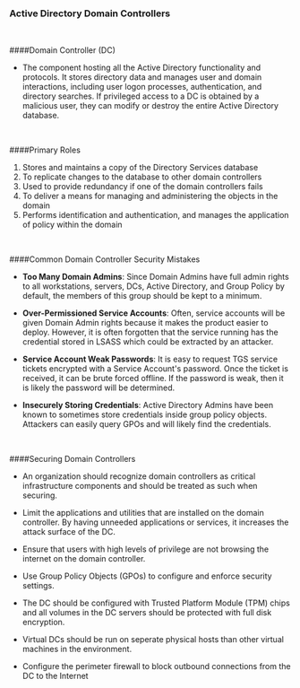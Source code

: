 

### Active Directory Domain Controllers 

<br>

####Domain Controller (DC)

- The component hosting all the Active Directory functionality and protocols.  It stores directory data and manages user and domain interactions, including user logon processes, authentication, and directory searches.  If privileged access to a DC is obtained by a malicious user, they can modify or destroy the entire Active Directory database.

<br>

####Primary Roles

1. Stores and maintains a copy of the Directory Services database
2. To replicate changes to the database to other domain controllers
3. Used to provide redundancy if one of the domain controllers fails
4. To deliver a means for managing and administering the objects in the domain
5. Performs identification and authentication, and manages the application of policy within the domain


<br>

####Common Domain Controller Security Mistakes

- **Too Many Domain Admins**: Since Domain Admins have full admin rights to all workstations, servers, DCs, Active Directory, and Group Policy by default, the members of this group should be kept to a minimum.
  
- **Over-Permissioned Service Accounts**: Often, service accounts will be given Domain Admin rights because it makes the product easier to deploy.  However, it is often forgotten that the service running has the credential stored in LSASS which could be extracted by an attacker.
  
- **Service Account Weak Passwords**: It is easy to request TGS service tickets encrypted with a Service Account's password.  Once the ticket is received, it can be brute forced offline.  If the password is weak, then it is likely the password will be determined.
  
- **Insecurely Storing Credentials**: Active Directory Admins have been known to sometimes store credentials inside group policy objects.  Attackers can easily query GPOs and will likely find the credentials.

<br>

####Securing Domain Controllers

- An organization should recognize domain controllers as critical infrastructure components and should be treated as such when securing.

- Limit the applications and utilities that are installed on the domain controller.  By having unneeded applications or services, it increases the attack surface of the DC.

- Ensure that users with high levels of privilege are not browsing the internet on the domain controller.

- Use Group Policy Objects (GPOs) to configure and enforce security settings.

- The DC should be configured with Trusted Platform Module (TPM) chips and all volumes in the DC servers should be protected with full disk encryption.

- Virtual DCs should be run on seperate physical hosts than other virtual machines in the environment.

- Configure the perimeter firewall to block outbound connections from the DC to the Internet






